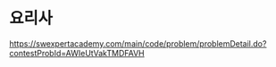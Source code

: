 # 요리사
https://swexpertacademy.com/main/code/problem/problemDetail.do?contestProbId=AWIeUtVakTMDFAVH


```java

```